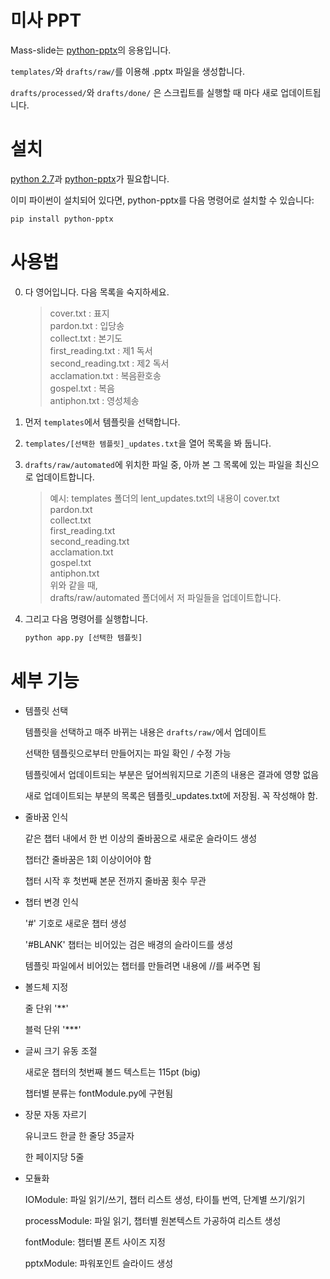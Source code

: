 
미사 PPT
==========

Mass-slide는 [python-pptx](http://python-pptx.readthedocs.io)의 응용입니다.

`templates/`와 `drafts/raw/`를 이용해 .pptx 파일을 생성합니다.

`drafts/processed/`와 `drafts/done/` 은 스크립트를 실행할 때 마다 새로 업데이트됩니다.


설치
===

[python 2.7](https://www.python.org/download/releases/2.7/)과 [python-pptx](http://python-pptx.readthedocs.io)가 필요합니다.

이미 파이썬이 설치되어 있다면, python-pptx를 다음 명령어로 설치할 수 있습니다:

```sh
pip install python-pptx
```

사용법
=====

0. 다 영어입니다. 다음 목록을 숙지하세요.

	> cover.txt : 표지  
	pardon.txt : 입당송  
	collect.txt : 본기도  
	first_reading.txt : 제1 독서  
	second_reading.txt : 제2 독서  
	acclamation.txt : 복음환호송  
	gospel.txt : 복음  
	antiphon.txt : 영성체송

2. 먼저 `templates`에서 템플릿을 선택합니다.

3. `templates/[선택한 템플릿]_updates.txt`을 열어 목록을 봐 둡니다.

4. `drafts/raw/automated`에 위치한 파일 중, 아까 본 그 목록에 있는 파일을 최신으로 업데이트합니다.

	> 예시: templates 폴더의 lent_updates.txt의 내용이
	cover.txt  
	pardon.txt  
	collect.txt  
	first_reading.txt  
	second_reading.txt  
	acclamation.txt  
	gospel.txt  
	antiphon.txt  
	위와 같을 때,  
	drafts/raw/automated 폴더에서 저 파일들을 업데이트합니다.

5. 그리고 다음 명령어를 실행합니다.

	```sh
	python app.py [선택한 템플릿]
	```

세부 기능
========

* 템플릿 선택

	템플릿을 선택하고 매주 바뀌는 내용은 `drafts/raw/`에서 업데이트

	선택한 템플릿으로부터 만들어지는 파일 확인 / 수정 가능

	템플릿에서 업데이트되는 부분은 덮어씌워지므로 기존의 내용은 결과에 영향 없음

	새로 업데이트되는 부분의 목록은 템플릿_updates.txt에 저장됨. 꼭 작성해야 함.

* 줄바꿈 인식

	같은 챕터 내에서 한 번 이상의 줄바꿈으로 새로운 슬라이드 생성

	챕터간 줄바꿈은 1회 이상이어야 함

	챕터 시작 후 첫번째 본문 전까지 줄바꿈 횟수 무관

* 챕터 변경 인식

	'#' 기호로 새로운 챕터 생성

	'#BLANK' 챕터는 비어있는 검은 배경의 슬라이드를 생성

	템플릿 파일에서 비어있는 챕터를 만들려면 내용에 //를 써주면 됨

* 볼드체 지정

	줄 단위 '**'

	블럭 단위 '***'

* 글씨 크기 유동 조절

	새로운 챕터의 첫번째 볼드 텍스트는 115pt (big)

	챕터별 분류는 fontModule.py에 구현됨

* 장문 자동 자르기

	유니코드 한글 한 줄당 35글자

	한 페이지당 5줄

* 모듈화

	IOModule: 파일 읽기/쓰기, 챕터 리스트 생성, 타이틀 번역, 단계별 쓰기/읽기

	processModule: 파일 읽기, 챕터별 원본텍스트 가공하여 리스트 생성

	fontModule: 챕터별 폰트 사이즈 지정

	pptxModule: 파워포인트 슬라이드 생성
